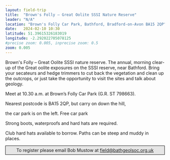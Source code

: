 ```yaml
---
layout: field-trip
title:  "Brown's Folly – Great Oolite SSSI Nature Reserve"
leader: "N/A"
location: "Brown's Folly Car Park, Bathford, Bradford-on-Avon BA15 2QP"
date:   2024-02-10 10:30
latitude: 51.39615326183019
longitude: -2.292022705078125
#precise zoom: 0.005, inprecise zoom: 0.5
zoom: 0.005
---
```

Brown's Folly – Great Oolite SSSI nature reserve. The annual, morning clear-up of the Great oolite exposures on the SSSI reserve, near Bathford. Bring your secateurs and hedge trimmers to cut back the vegetation and clean up the outcrops, or just take the opportunity to visit the sites and talk about geology.

Meet at 10.30 a.m. at Brown’s Folly Car Park (G.R. ST 798663).

Nearest postcode is BA15 2QP, but carry on down the hill,

the car park is on the left.  Free car park

Strong boots, waterproofs and hard hats are required.

Club hard hats available to borrow. Paths can be steep and muddy in places.

<div style="    border: 1px solid black;
    padding: 5px;
    background-color: #e5e5e5;
    max-width: 600px;
    text-align: center;
    margin: auto; margin-bottom: 20px;">To register please email Bob Mustow at <a href="mailto:field@bathgeolsoc.org.uk">field@bathgeolsoc.org.uk</a></div>